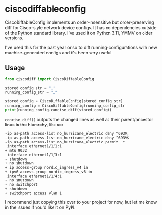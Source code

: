 # ciscodiffableconfig

CiscoDiffableConfig implements an order-insensitive but order-preserving diff for Cisco-style network device configs. It has no dependencies outside of the Python standard library. I've used it on Python 3.11, YMMV on older versions.

I've used this for the past year or so to diff running-configurations with new machine-generated configs and it's been very useful.

## Usage

```python
from ciscodiff import CiscoDiffableConfig

stored_config_str = "…"
running_config_str = "…"

stored_config = CiscoDiffableConfig(stored_config_str)
running_config = CiscoDiffableConfig(running_config_str)
print(running_config.concise_diff(stored_config))
```

`concise_diff()` outputs the changed lines as well as their parent/ancestor lines in the hierarchy, like so:

```
-ip as-path access-list no_hurricane_electric deny ^6939,
-ip as-path access-list no_hurricane_electric deny ^6939$
-ip as-path access-list no_hurricane_electric permit .*
 interface ethernet1/1/1:1
+ mtu 9032
 interface ethernet1/1/3:1
- shutdown
+ no shutdown
+ ip access-group nordic_ingress_v4 in
+ ipv6 access-group nordic_ingress_v6 in
 interface ethernet1/1/4:1
- no shutdown
- no switchport
+ shutdown
+ switchport access vlan 1
```

I recommend just copying this over to your project for now, but let me know in the issues if you'd like it on PyPI.

